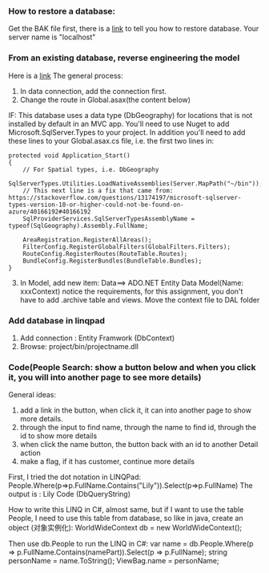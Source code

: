 ### How to restore a database:
Get the BAK file first, there is a [link](https://www.howtogeek.com/50354/restoring-a-sql-database-backup-using-sql-server-management-studio/) to tell you how to restore database. Your server name is "localhost"

### From an existing database, reverse engineering the model

Here is a [link](https://docs.microsoft.com/en-us/ef/ef6/modeling/code-first/workflows/existing-database)
The general process:
1. In data connection, add the connection first.
2. Change the route in Global.asax(the content below)

IF: This database uses a data type (DbGeography) for locations that is not installed by default in an MVC app. You'll need to use Nuget to add Microsoft.SqlServer.Types to your project. In addition you'll need to add these lines to your Global.asax.cs file, i.e. the first two lines in:
```
protected void Application_Start()
{
    // For Spatial types, i.e. DbGeography
    SqlServerTypes.Utilities.LoadNativeAssemblies(Server.MapPath("~/bin"));
    // This next line is a fix that came from: https://stackoverflow.com/questions/13174197/microsoft-sqlserver-types-version-10-or-higher-could-not-be-found-on-azure/40166192#40166192
    SqlProviderServices.SqlServerTypesAssemblyName = typeof(SqlGeography).Assembly.FullName;

    AreaRegistration.RegisterAllAreas();
    FilterConfig.RegisterGlobalFilters(GlobalFilters.Filters);
    RouteConfig.RegisterRoutes(RouteTable.Routes);
    BundleConfig.RegisterBundles(BundleTable.Bundles);
}
```
3. In Model, add new item: Data==> ADO.NET Entity Data Model(Name: xxxContext)
    notice the requirements, for this assignment, you don't have to add .archive table and views. Move the context file to DAL folder
### Add database in linqpad
1. Add connection : Entity Framwork (DbContext)
2. Browse: project/bin/projectname.dll
### Code(People Search: show a button below and when you click it, you will into another page to see more details)
General ideas: 
1. add a link in the button, when click it, it can into another page to show more details.
2. through the input to find name, through the name to find id, through the id to show more details
3. when click the name button, the button back with an id to another Detail action
4. make a flag, if it has customer, continue more details

First, I tried the dot notation in LINQPad:
People.Where(p=>p.FullName.Contains("Lily")).Select(p=>p.FullName)
The output is : Lily Code (DbQueryString)

How to write this LINQ in C#, almost same, but if I want to use the table People, I need to use this table from database, so like in java, create an object (对象实例化): WorldWideContext db = new WorldWideContext();

Then use db.People to run the LINQ in C#: 
var name = db.People.Where(p => p.FullName.Contains(namePart)).Select(p => p.FullName);
string personName = name.ToString();
ViewBag.name = personName;








